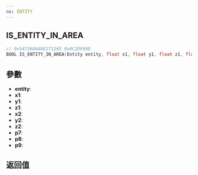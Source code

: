 ```yaml
---
ns: ENTITY
---
```

## IS_ENTITY_IN_AREA

```c
// 0x54736AA40E271165 0x8C2DFA9D
BOOL IS_ENTITY_IN_AREA(Entity entity, float x1, float y1, float z1, float x2, float y2, float z2, BOOL p7, BOOL p8, Any p9);
```


## 參數
* **entity**: 
* **x1**: 
* **y1**: 
* **z1**: 
* **x2**: 
* **y2**: 
* **z2**: 
* **p7**: 
* **p8**: 
* **p9**: 

## 返回值

